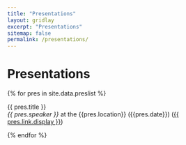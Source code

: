 ```yaml
---
title: "Presentations"
layout: gridlay
excerpt: "Presentations"
sitemap: false
permalink: /presentations/
---
```



# Presentations


{% for pres in site.data.preslist %}

  {{ pres.title }} <br />
  <em>{{ pres.speaker }} </em> at the {{pres.location}} ({{pres.date}}) (<a href="{{ pres.link.url }}">{{ pres.link.display }}</a>)

{% endfor %}
